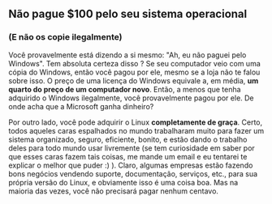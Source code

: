 <?php require("../../entete.php"); ?> <?php require("../../base.php"); ?>

<div id="corps">

<h2>﻿Não pague $100 pelo seu sistema operacional</h2>

<h3>(E não os copie ilegalmente)</h3>

Você provavelmente está dizendo a si mesmo: "Ah, eu não paguei pelo 
Windows". Tem absoluta certeza disso ? Se seu computador veio com uma 
cópia do Windows, então você pagou por ele, mesmo se a loja não te falou 
sobre isso. O preço de uma licença do Windows equivale a, em média, 
<b>um quarto do preço de um computador novo</b>. Então, a menos que tenha 
adquirido o Windows ilegalmente, você provavelmente pagou por ele. De 
onde acha que a Microsoft ganha dinheiro?

Por outro lado, você pode adquirir o Linux <b>completamente de graça</b>. 
Certo, todos aqueles caras espalhados no mundo trabalharam muito para 
fazer um sistema organizado, seguro, eficiente, bonito, e estão dando o 
trabalho deles para todo mundo usar livremente (se tem curiosidade em 
saber por que esses caras fazem tais coisas, me mande um email e eu 
tentarei te explicar o melhor que puder :) ). Claro, algumas empresas 
estão fazendo bons negócios vendendo suporte, documentação, serviços, 
etc., para sua própria versão do Linux, e obviamente isso é uma coisa 
boa. Mas na maioria das vezes, você não precisará pagar nenhum 
centavo.

</div>


